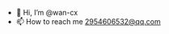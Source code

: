 - 👋 Hi, I’m @wan-cx
- 📫 How to reach me 2954606532@qq.com

<!---
wan-cx/wan-cx is a ✨ special ✨ repository because its `README.md` (this file) appears on your GitHub profile.
You can click the Preview link to take a look at your changes.
--->
